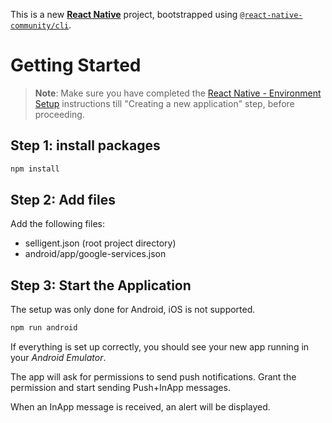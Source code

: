 This is a new [**React Native**](https://reactnative.dev) project, bootstrapped using [`@react-native-community/cli`](https://github.com/react-native-community/cli).

# Getting Started

> **Note**: Make sure you have completed the [React Native - Environment Setup](https://reactnative.dev/docs/environment-setup) instructions till "Creating a new application" step, before proceeding.

## Step 1: install packages

```bash
npm install
```

## Step 2: Add files

Add the following files:

- selligent.json (root project directory)
- android/app/google-services.json

## Step 3: Start the Application

The setup was only done for Android, iOS is not supported.

```bash
npm run android
```

If everything is set up correctly, you should see your new app running in your _Android Emulator_.

The app will ask for permissions to send push notifications. Grant the permission and start sending Push+InApp messages.

When an InApp message is received, an alert will be displayed.
